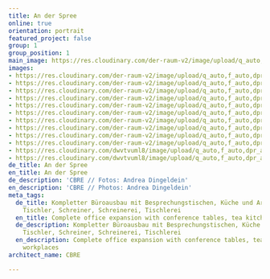 ```yaml
---
title: An der Spree
online: true
orientation: portrait
featured_project: false
group: 1
group_position: 1
main_image: https://res.cloudinary.com/der-raum-v2/image/upload/q_auto,f_auto,dpr_auto/v1614949162/010-Bueroausbau-Kueche-Tische-Stuhle-schwarz-lackiert_upcpcz-min_mcdra5.jpg
images:
- https://res.cloudinary.com/der-raum-v2/image/upload/q_auto,f_auto,dpr_auto/v1614949162/010-Bueroausbau-Kueche-Tische-Stuhle-schwarz-lackiert_upcpcz-min_mcdra5.jpg
- https://res.cloudinary.com/der-raum-v2/image/upload/q_auto,f_auto,dpr_auto/v1614949162/011-Bueroausbau-Sprecherbox-schwarz-lackiert_mcd1jb-min_c6xdcm.jpg
- https://res.cloudinary.com/der-raum-v2/image/upload/q_auto,f_auto,dpr_auto/v1614949162/030-Bueroausbau-Sprecherbox-gelb-lackiert_vhiznw-min_mjjiqh.jpg
- https://res.cloudinary.com/der-raum-v2/image/upload/q_auto,f_auto,dpr_auto/v1614949162/020-Bueroausbau-Teekueche-Bar-schwarz-lackiert_vyz47m-min_nomp2j.jpg
- https://res.cloudinary.com/der-raum-v2/image/upload/q_auto,f_auto,dpr_auto/v1614949164/070-Bueroausbau-Schiebetueren-wandhoch_lnjheb-min_zaqupt.jpg
- https://res.cloudinary.com/der-raum-v2/image/upload/q_auto,f_auto,dpr_auto/v1614949163/050-Bueroausbau-Regale-Office_vus1lm-min_pfuwnz.jpg
- https://res.cloudinary.com/der-raum-v2/image/upload/q_auto,f_auto,dpr_auto/v1614949162/040-Bueroausbau-Besprechungsraum-blau-lackiert_iznr8l-min_am1xyv.jpg
- https://res.cloudinary.com/der-raum-v2/image/upload/q_auto,f_auto,dpr_auto/v1614949164/060-Bueroausbau-Eingangsbereich-Treppe-Tische-Verkleidung_fkg0z7-min_qh2yai.jpg
- https://res.cloudinary.com/der-raum-v2/image/upload/q_auto,f_auto,dpr_auto/v1614949164/050-Bueroausbau-Telefonzelle-Studio_q0znqq-min_e7skqg.jpg
- https://res.cloudinary.com/der-raum-v2/image/upload/q_auto,f_auto,dpr_auto/v1614949164/080-Bueroausbau-Besprechungsraum-Tisch_bapynj-min_arffhm.jpg
- https://res.cloudinary.com/dwvtvuml8/image/upload/q_auto,f_auto,dpr_auto/v1580721653/050-Bueroausbau-Sprecherbox-Wegweiser_wvxgar.jpg
- https://res.cloudinary.com/dwvtvuml8/image/upload/q_auto,f_auto,dpr_auto/v1580721677/110-Bueroausbau-Ruheraum-Couch-Stuehle-Regal_axxprh.jpg
de_title: An der Spree
en_title: An der Spree
de_description: 'CBRE // Fotos: Andrea Dingeldein'
en_description: 'CBRE // Photos: Andrea Dingeldein'
meta_tags:
  de_title: Kompletter Büroausbau mit Besprechungstischen, Küche und Arbeitsplätzen,
    Tischler, Schreiner, Schreinerei, Tischlerei
  en_title: Complete office expansion with conference tables, tea kitchen and workplaces
  de_description: Kompletter Büroausbau mit Besprechungstischen, Küche und Arbeitsplätzen,
    Tischler, Schreiner, Schreinerei, Tischlerei
  en_description: Complete office expansion with conference tables, tea kitchen and
    workplaces
architect_name: CBRE

---
```

